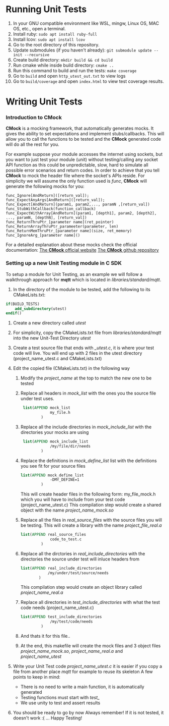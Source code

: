 # Running Unit Tests

1. In your GNU compatible environment like WSL, mingw, Linux OS, MAC OS, etc., open a terminal.
1. Install ruby: `sudo apt install ruby-full`
1. Install lcov: `sudo apt install lcov`
1. Go to the root directory of this repository.
1. Update submodules (if you haven't already): `git submodule update --init --recursive` 
1. Create build directory: `mkdir build && cd build`
1. Run cmake while inside build directory: `cmake ..`
1. Run this command to build and run the tests: `make coverage`
1. Go to `build` and open `http_utest_out.txt` to view logs
1. Go to `build/coverage` and open `index.html` to view test coverage results.

# Writing Unit Tests

### Introduction to CMock
**CMock** is a mocking framework, that automatically generates mocks.
It gives the ability to set expectations and implement stubs/callbacks.
This will allow you to call the functions to be tested and the **CMock** generated code will do all the rest for you.

For example suppose your module accesses the internet using sockets, but you want to just test your module (unit) without testing/calling any socket API function as this could be unpredictable, slow, hard to simulate all possible
error scenarios and return codes.
In order to achieve that you tell **CMock** to mock the header file where the socket's APIs reside. For simplicity we will assume the only function used is *func*, **CMock** will generate the following mocks for you:

```
func_Ignore[AndReturn]([return_val]);
func_ExpectAnyArgs[AndReturn]([return_val]);
func_Expect[AndReturn](param1, param2,..., paramN ,[return_val])
func_StubWithCallback(function_callback)
func_ExpectWithArray[AndReturn](param1, [depth1], param2, [depth2], ..., paramN, [depthN], [return_val])
func_ReturnThruPtr_[parameter name](ret_pointer)
func_ReturnArrayThruPtr_parameeter(parameter, len)
func_ReturnMemThruPtr_[parameter name](size, ret_memory)
func_IgnoreArg_[parameter name]()
```
For a detailed explanation about these mocks check the official documentation:
[The **CMock** official website](http://www.throwtheswitch.org/cmock)
[The **CMock** github repository](https://github.com/ThrowTheSwitch/CMock)

### Setting up a new Unit Testing module in C SDK
To setup a module for Unit Testing, as an example we will follow a walkthrough approach for **mqtt** which is located in *libraries/standard/mqtt*.

1. In the directory of the module to be tested, add the following to its CMakeLists.txt:
```cmake
if(BUILD_TESTS)
    add_subdirectory(utest)
endif()
```

1. Create a new directory called *utest*

1. For simplicity, copy the CMakeLists.txt file from *libraries/standard/mqtt* into the new Unit-Test Directory *utest*

1. Create a test source file that ends with  *_utest.c*, it is where your test code will live. You will end up with 2 files in the utest directory (project_name_utest.c and CMakeLists.txt)

1. Edit the copied file (CMakeLists.txt) in the following way
    1. Modify the *project_name* at the top to match the new one to be tested
    1. Replace all headers in *mock_list* with the ones you the source file
       under test uses.
       ```cmake
        list(APPEND mock_list
                    my_file.h
                )
       ```
    1. Replace all the include directories in *mock_include_list* with the
       directories your mocks are using
       ```cmake
        list(APPEND mock_include_list
                    /my/file/dir/needs
                )
        ```
    1. Replace the definitions in *mock_define_list* list with the definitions you see fit for your source files
       ```cmake
       list(APPEND mock_define_list
                    -DMY_DEFINE=1
                )
       ```
       This will create header files in the following form:
       my_file_mock.h which you will have to include from
       your test code (project_name_utest.c)
       This compilation step would create a shared object with the name *project_name_mock.so*

    1. Replace all the files in *real_source_files* with the source files you will
       be testing. This will create a library with the name *project_file_real.a*
       ```cmake
       list(APPEND real_source_files
                    code_to_test.c
                )
       ```
    1. Replace all the dirctories in *real_include_directories*  with the
       directories the source under test will inluce headers from
       ```cmake
       list(APPEND real_include_directories
                   /my/under/test/source/needs
               )
       ```
       This compilation step would create an object library called *project_name_real.a*
    1. Replace all directories in *test_include_directories* with what the test
       code needs (project_name_utest.c)
       ```cmake
       list(APPEND test_include_directories
                    /my/test/code/needs
                )
        ```

    1. And thats it for this file..

    1. At the end, this makefile will create the mock files and 3 object files
       *project_name_mock.so*, *project_name_real.a* and *project_name_utest*

1. Write your Unit Test code *project_name_utest.c* it is easier if you copy a
   file from another place *mqtt* for example to reuse its skeleton
    A few points to keep in mind:
    * There is no need to write a main function, it is automatically generated
    * Testing functions must start with *test_*
    * We use unity to test and assert results
1.  You should be ready to go by now
    Always remember! If it is not tested, it doesn't work :( ... Happy Testing!
